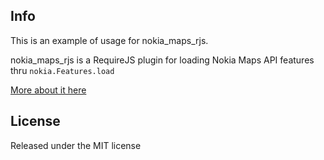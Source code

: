 ## Info

This is an example of usage for nokia_maps_rjs.

nokia_maps_rjs is a RequireJS plugin for loading Nokia Maps API features thru `nokia.Features.load`

[More about it here](https://github.com/bogwro/nokia_maps_rjs)


## License

Released under the MIT license